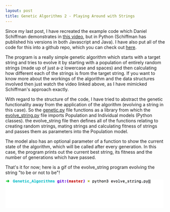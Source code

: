 ```yaml
---
layout: post
title: Genetic Algorithms 2 - Playing Around with Strings
---
```


Since my last post, I have recreated the example code which Daniel Schiffman demonstrates in [this video](https://www.youtube.com/watch?v=nrKjSeoc7fc&list=PLRqwX-V7Uu6bJM3VgzjNV5YxVxUwzALHV&index=3), but in Python (Schiffman has published his versions in both Javascript and Java). I have also put all of the code for this into a github repo, which you can check out [here](https://github.com/alexstride/genetic_algorithms).

The program is a really simple genetic algorithm which starts with a target string and tries to evolve it by starting with a population of entirely random strings (made up of just a-z lowercase and spaces) and then calculating how different each of the strings is from the target string. If you want to know more about the workings of the algorithm and the data structures involved then just watch the video linked above, as I have mimicked Schiffman's approach exactly.

With regard to the structure of the code, I have tried to abstract the genetic functionality away from the application of the algorithm (evolving a string in this case). So the [genetic.py](https://github.com/alexstride/genetic_algorithms/blob/master/genetic.py) file functions as a library from which the [evolve_string.py](https://github.com/alexstride/genetic_algorithms/blob/master/evolve_string.py) file imports Population and Individual models (Python classes). the evolve_string file then defines all of the functions relating to creating random strings, mating strings and calculating fitness of strings and passes them as parameters into the Population model.

The model also has an optional parameter of a function to show the current state of the algorithm, which will be called after every generation. In this case, the program prints out the current best string, its fitness and the number of generations which have passed.

That's it for now; here is a gif of the evolve_string program evolving the string "to be or not to be"!

![Program simulation gif](../images/short-evolve.gif "Evolution of string gif")
